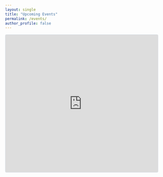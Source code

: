 ```yaml
---
layout: single
title: "Upcoming Events"
permalink: /events/
author_profile: false
---
```

<iframe
  src="https://lu.ma/embed/calendar/cal-WzYiUbVWw82gLyR/events?lt=dark"
  width="500"
  height="450"
  frameborder="0"
  style="border: 1px solid #bfcbda88; border-radius: 4px;"
  allowfullscreen=""
  aria-hidden="false"
  tabindex="0"
></iframe>
